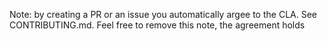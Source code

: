 Note: by creating a PR or an issue you automatically argee to the CLA. See CONTRIBUTING.md. Feel free to remove this note, the agreement holds
